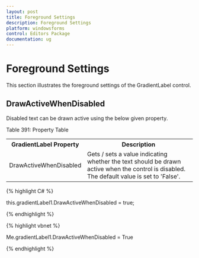 ```yaml
---
layout: post
title: Foreground Settings
description: Foreground Settings
platform: windowsforms
control: Editors Package
documentation: ug
---
```


# Foreground Settings

This section illustrates the foreground settings of the GradientLabel control.

## DrawActiveWhenDisabled

Disabled text can be drawn active using the below given property.

Table 391: Property Table

<table>
<tr>
<th>
GradientLabel Property</th><th>
Description</th></tr>
<tr>
<td>
DrawActiveWhenDisabled</td><td>
Gets / sets a value indicating whether the text should be drawn active when the control is disabled. The default value is set to 'False'.</td></tr>
</table>


{% highlight C# %}



this.gradientLabel1.DrawActiveWhenDisabled = true;

{% endhighlight %}





{% highlight vbnet %}


Me.gradientLabel1.DrawActiveWhenDisabled = True

{% endhighlight %}